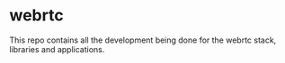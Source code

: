webrtc
======

This repo contains all the development being done for the webrtc stack, libraries and applications.

